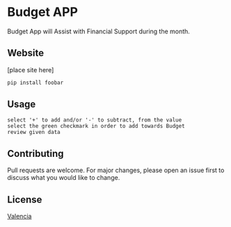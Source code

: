 # Budget APP

Budget App will Assist with Financial Support during the month.


## Website

[place site here]

```bash
pip install foobar
```

## Usage

```website
select '+' to add and/or '-' to subtract, from the value
select the green checkmark in order to add towards Budget
review given data
```

## Contributing
Pull requests are welcome. For major changes, please open an issue first to discuss what you would like to change.
## License
[Valencia](https://choosealicense.com/licenses/mit/)